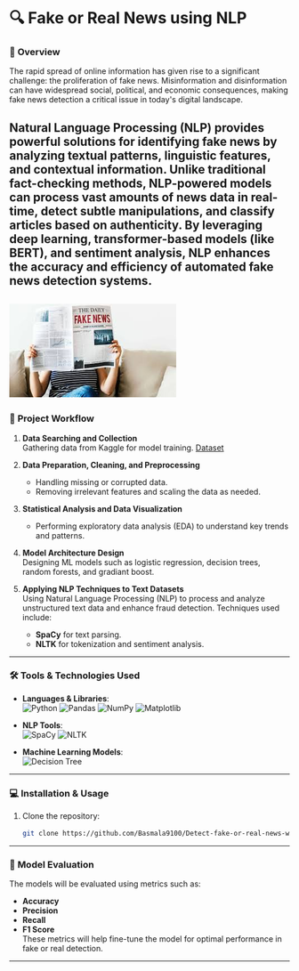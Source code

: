 # 🔍 Fake or Real News using NLP

### 📜 **Overview**  
The rapid spread of online information has given rise to a significant challenge: the proliferation of fake news. Misinformation and disinformation can have widespread social, political, and economic consequences, making fake news detection a critical issue in today's digital landscape.

Natural Language Processing (NLP) provides powerful solutions for identifying fake news by analyzing textual patterns, linguistic features, and contextual information. Unlike traditional fact-checking methods, NLP-powered models can process vast amounts of news data in real-time, detect subtle manipulations, and classify articles based on authenticity. By leveraging deep learning, transformer-based models (like BERT), and sentiment analysis, NLP enhances the accuracy and efficiency of automated fake news detection systems.
---
![Fake News](https://github.com/Basmala9100/Detect-fake-or-real-news-with-NLP/blob/main/images/project_image.jpeg)
---
### 🚀 **Project Workflow**

1. **Data Searching and Collection**  
   Gathering data from Kaggle for model training.
   [Dataset](https://www.kaggle.com/competitions/gdsc-ml-workshop-final-project/data)

2. **Data Preparation, Cleaning, and Preprocessing**  
   - Handling missing or corrupted data.
   - Removing irrelevant features and scaling the data as needed.

3. **Statistical Analysis and Data Visualization**  
   - Performing exploratory data analysis (EDA) to understand key trends and patterns.

4. **Model Architecture Design**  
   Designing ML models such as logistic regression, decision trees, random forests, and gradiant boost.

5. **Applying NLP Techniques to Text Datasets**  
   Using Natural Language Processing (NLP) to process and analyze unstructured text data and enhance fraud detection. Techniques used include:
   - **SpaCy** for text parsing.
   - **NLTK** for tokenization and sentiment analysis.

---
### 🛠️ **Tools & Technologies Used**

- **Languages & Libraries**:  
  ![Python](https://img.shields.io/badge/Python-3776AB?style=flat&logo=python&logoColor=white) ![Pandas](https://img.shields.io/badge/Pandas-150458?style=flat&logo=pandas&logoColor=white) ![NumPy](https://img.shields.io/badge/NumPy-013243?style=flat&logo=numpy&logoColor=white) ![Matplotlib](https://img.shields.io/badge/Matplotlib-315796?style=flat&logo=matplotlib&logoColor=white)  

- **NLP Tools**:  
  ![SpaCy](https://img.shields.io/badge/SpaCy-000000?style=flat&logo=spacy&logoColor=white) ![NLTK](https://img.shields.io/badge/NLTK-339933?style=flat&logo=nltk&logoColor=white)

- **Machine Learning Models**:  
  ![Decision Tree](https://img.shields.io/badge/Logistic_Regression-007D9C?style=flat&logo=decision-tree&logoColor=white)


---
### 💻 **Installation & Usage**

1. Clone the repository:
   ```bash
   git clone https://github.com/Basmala9100/Detect-fake-or-real-news-with-NLP
   ```
---
### 🧠 **Model Evaluation**  
The models will be evaluated using metrics such as:  
- **Accuracy**  
- **Precision**  
- **Recall**  
- **F1 Score**  
These metrics will help fine-tune the model for optimal performance in fake or real detection.

---
